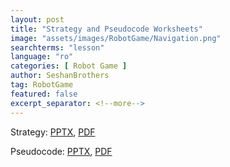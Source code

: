```yaml
---
layout: post
title: "Strategy and Pseudocode Worksheets"
image: "assets/images/RobotGame/Navigation.png"
searchterms: "lesson"
language: "ro"
categories: [ Robot Game ]
author: SeshanBrothers
tag: RobotGame
featured: false
excerpt_separator: <!--more-->
---
```




Strategy: <a href="/translations/ro/StrategyWorksheet (rom).pptx">PPTX</a>, <a href="/translations/ro/RobotGame/StrategyWorksheet (rom).pdf">PDF </a>

Pseudocode: <a href="/translations/ro/SPseudocodeWorksheet (rom).pptx">PPTX</a>, <a href="/translations/ro/RobotGame/PseudocodeWorksheet (rom).pdf">PDF </a>
<!--more-->
